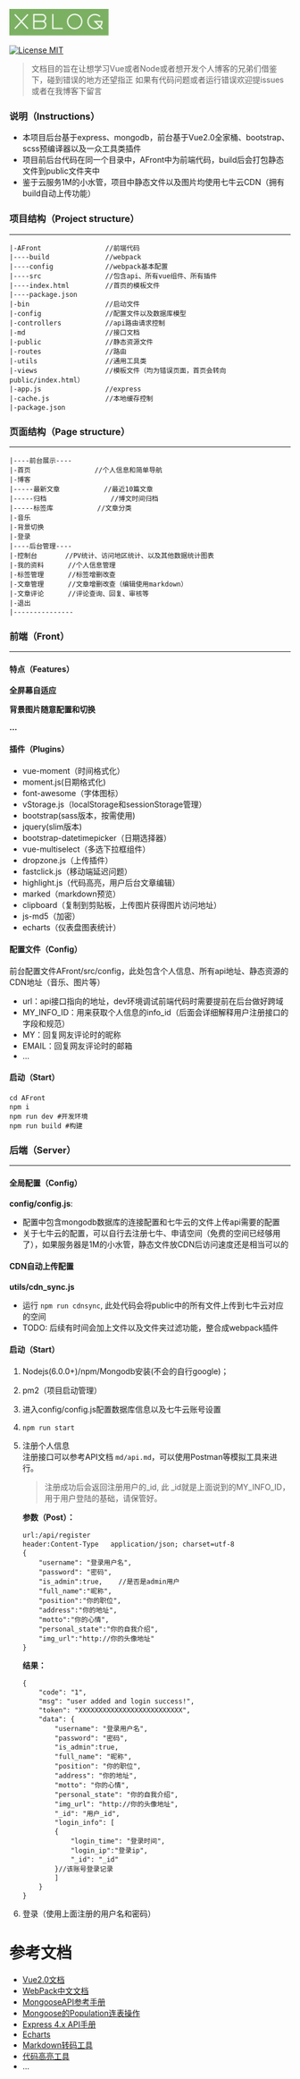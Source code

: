![](./AFront/XBlog.jpg)

[![License MIT](https://camo.githubusercontent.com/c89d8f18e7dfd8a123ec3b2c3d50f4907bf0c4d5/68747470733a2f2f696d672e736869656c64732e696f2f6769746875622f6c6963656e73652f766d2d636f6d706f6e656e742f56696d6f2e737667)](https://github.com/billyhoomm/XBlog)
> 文档目的旨在让想学习Vue或者Node或者想开发个人博客的兄弟们借鉴下，碰到错误的地方还望指正
> 如果有代码问题或者运行错误欢迎提issues或者在我博客下留言

### 说明（Instructions）

- 本项目后台基于express、mongodb，前台基于Vue2.0全家桶、bootstrap、scss预编译器以及一众工具类插件
- 项目前后台代码在同一个目录中，AFront中为前端代码，build后会打包静态文件到public文件夹中
- 鉴于云服务1M的小水管，项目中静态文件以及图片均使用七牛云CDN（拥有build自动上传功能）

### 项目结构（Project structure）
---
```
|-AFront				//前端代码
|----build				//webpack
|----config				//webpack基本配置
|----src				//包含api、所有vue组件、所有插件
|----index.html			//首页的模板文件
|----package.json		
|-bin  					//启动文件
|-config  				//配置文件以及数据库模型
|-controllers  			//api路由请求控制
|-md					//接口文档
|-public  				//静态资源文件
|-routes  				//路由
|-utils  				//通用工具类
|-views  				//模板文件（均为错误页面，首页会转向public/index.html）
|-app.js				//express
|-cache.js				//本地缓存控制  
|-package.json  
```

### 页面结构（Page structure）
---
```
|----前台展示---- 
|-首页  		        //个人信息和简单导航	
|-博客  
|-----最新文章	         //最近10篇文章
|-----归档	            //博文时间归档
|-----标签库	        //文章分类
|-音乐  
|-背景切换     
|-登录			
|----后台管理----
|-控制台  		//PV统计、访问地区统计、以及其他数据统计图表	
|-我的资料		//个人信息管理 
|-标签管理  	//标签增删改查			
|-文章管理		//文章增删改查（编辑使用markdown）
|-文章评论		//评论查询、回复、审核等
|-退出
|---------------  
```



### 前端（Front）
---

#### 特点（Features）

**全屏幕自适应**

**背景图片随意配置和切换**

**...**

#### 插件（Plugins）

- vue-moment（时间格式化）
- moment.js(日期格式化)
- font-awesome（字体图标）
- vStorage.js（localStorage和sessionStorage管理）
- bootstrap(sass版本，按需使用)
- jquery(slim版本)
- bootstrap-datetimepicker（日期选择器）
- vue-multiselect（多选下拉框组件）
- dropzone.js（上传插件）
- fastclick.js（移动端延迟问题）
- highlight.js（代码高亮，用户后台文章编辑）
- marked（markdown预览）
- clipboard（复制到剪贴板，上传图片获得图片访问地址）
- js-md5（加密）
- echarts（仪表盘图表统计）


#### 配置文件（Config）

前台配置文件AFront/src/config，此处包含个人信息、所有api地址、静态资源的CDN地址（音乐、图片等）

- url：api接口指向的地址，dev环境调试前端代码时需要提前在后台做好跨域
- MY_INFO_ID：用来获取个人信息的info_id（后面会详细解释用户注册接口的字段和规范）
- MY：回复网友评论时的昵称
- EMAIL：回复网友评论时的邮箱
- ...


#### 启动（Start）

```
cd AFront 
npm i
npm run dev #开发环境 
npm run build #构建
```


### 后端（Server）
---

#### 全局配置（Config）

**config/config.js**:

- 配置中包含mongodb数据库的连接配置和七牛云的文件上传api需要的配置
- 关于七牛云的配置，可以自行去注册七牛、申请空间（免费的空间已经够用了），如果服务器是1M的小水管，静态文件放CDN后访问速度还是相当可以的

#### CDN自动上传配置

**utils/cdn_sync.js**

- 运行 `npm run cdnsync`, 此处代码会将public中的所有文件上传到七牛云对应的空间
- TODO: 后续有时间会加上文件以及文件夹过滤功能，整合成webpack插件

#### 启动（Start）
1. Nodejs(6.0.0+)/npm/Mongodb安装(不会的自行google)；
2. pm2（项目启动管理）
3. 进入config/config.js配置数据库信息以及七牛云账号设置
4. `npm run start`
5. 注册个人信息  
	注册接口可以参考API文档 `md/api.md`，可以使用Postman等模拟工具来进行。
	
	> 注册成功后会返回注册用户的_id, 此 _id就是上面说到的MY_INFO_ID，用于用户登陆的基础，请保管好。
	
	**参数（Post）：**
	
	```
	url:/api/register
	header:Content-Type   application/json; charset=utf-8
	{
    	"username": "登录用户名",
    	"password": "密码",
    	"is_admin":true,	//是否是admin用户
    	"full_name":"昵称",
    	"position":"你的职位",
    	"address":"你的地址",
    	"motto":"你的心情",
    	"personal_state":"你的自我介绍",
    	"img_url":"http://你的头像地址"
	}
	```
	
	**结果：** 
	
	```
	{
  		"code": "1",
  		"msg": "user added and login success!",
  		"token": "XXXXXXXXXXXXXXXXXXXXXXXXXX",
  		"data": {
    		"username": "登录用户名",
    		"password": "密码",
    		"is_admin":true,
    		"full_name": "昵称",
    		"position": "你的职位",
    		"address": "你的地址",
    		"motto": "你的心情",
    		"personal_state": "你的自我介绍",
    		"img_url": "http://你的头像地址",
    		"_id": "用户_id",
    		"login_info": [
      		{
        		"login_time": "登录时间",
        		"login_ip":"登录ip",
        		"_id": "_id"
      		}//该账号登录记录
    		]
  		}
	}
	```
5. 登录（使用上面注册的用户名和密码）


参考文档
===
- [Vue2.0文档](https://cn.vuejs.org/v2/api/)
- [WebPack中文文档](https://doc.webpack-china.org/)
- [MongooseAPI参考手册](http://www.nodeclass.com/api/mongoose.html)
- [Mongoose的Population连表操作](http://www.tuicool.com/articles/73UBRb6)
- [Express 4.x API手册](http://www.expressjs.com.cn/4x/api.html)
- [Echarts](https://ecomfe.github.io/echarts-doc/public/en/index.html)
- [Markdown转码工具](https://www.npmjs.com/package/marked)
- [代码高亮工具](https://highlightjs.org)
- ...
